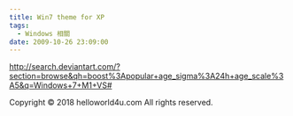 ```yaml
---
title: Win7 theme for XP
tags:
  - Windows 相關
date: 2009-10-26 23:09:00
---
```


http://search.deviantart.com/?section=browse&qh=boost%3Apopular+age_sigma%3A24h+age_scale%3A5&q=Windows+7+M1+VS#<div class="blogger-post-footer">Copyright © 2018 helloworld4u.com All rights reserved.</div>